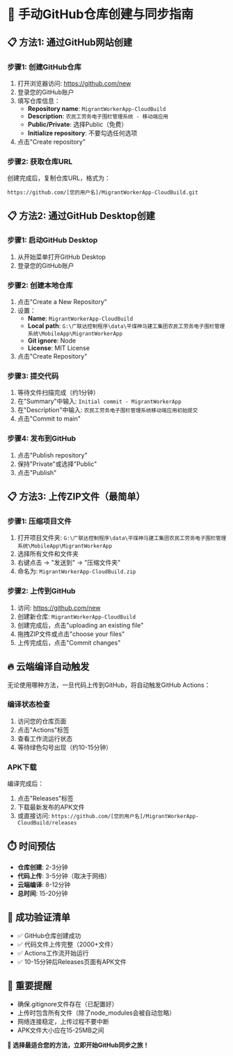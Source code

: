 # 🚀 手动GitHub仓库创建与同步指南

## 📋 方法1: 通过GitHub网站创建

### 步骤1: 创建GitHub仓库
1. 打开浏览器访问: https://github.com/new
2. 登录您的GitHub账户
3. 填写仓库信息：
   - **Repository name**: `MigrantWorkerApp-CloudBuild`
   - **Description**: `农民工劳务电子围栏管理系统 - 移动端应用`
   - **Public/Private**: 选择Public（免费）
   - **Initialize repository**: 不要勾选任何选项
4. 点击"Create repository"

### 步骤2: 获取仓库URL
创建完成后，复制仓库URL，格式为：
```
https://github.com/[您的用户名]/MigrantWorkerApp-CloudBuild.git
```

## 📋 方法2: 通过GitHub Desktop创建

### 步骤1: 启动GitHub Desktop
1. 从开始菜单打开GitHub Desktop
2. 登录您的GitHub账户

### 步骤2: 创建本地仓库
1. 点击"Create a New Repository"
2. 设置：
   - **Name**: `MigrantWorkerApp-CloudBuild`
   - **Local path**: `G:\广联达控制程序\data\平煤神马建工集团农民工劳务电子围栏管理系统\MobileApp\MigrantWorkerApp`
   - **Git ignore**: Node
   - **License**: MIT License
3. 点击"Create Repository"

### 步骤3: 提交代码
1. 等待文件扫描完成（约1分钟）
2. 在"Summary"中输入: `Initial commit - MigrantWorkerApp`
3. 在"Description"中输入: `农民工劳务电子围栏管理系统移动端应用初始提交`
4. 点击"Commit to main"

### 步骤4: 发布到GitHub
1. 点击"Publish repository"
2. 保持"Private"或选择"Public"
3. 点击"Publish"

## 📋 方法3: 上传ZIP文件（最简单）

### 步骤1: 压缩项目文件
1. 打开项目文件夹: `G:\广联达控制程序\data\平煤神马建工集团农民工劳务电子围栏管理系统\MobileApp\MigrantWorkerApp`
2. 选择所有文件和文件夹
3. 右键点击 → "发送到" → "压缩文件夹"
4. 命名为: `MigrantWorkerApp-CloudBuild.zip`

### 步骤2: 上传到GitHub
1. 访问: https://github.com/new
2. 创建新仓库: `MigrantWorkerApp-CloudBuild`
3. 创建完成后，点击"uploading an existing file"
4. 拖拽ZIP文件或点击"choose your files"
5. 上传完成后，点击"Commit changes"

## 🔥 云端编译自动触发

无论使用哪种方法，一旦代码上传到GitHub，将自动触发GitHub Actions：

### 编译状态检查
1. 访问您的仓库页面
2. 点击"Actions"标签
3. 查看工作流运行状态
4. 等待绿色勾号出现（约10-15分钟）

### APK下载
编译完成后：
1. 点击"Releases"标签
2. 下载最新发布的APK文件
3. 或直接访问: `https://github.com/[您的用户名]/MigrantWorkerApp-CloudBuild/releases`

## ⏱️ 时间预估
- **仓库创建**: 2-3分钟
- **代码上传**: 3-5分钟（取决于网络）
- **云端编译**: 8-12分钟
- **总时间**: 15-20分钟

## 🎯 成功验证清单
- ✅ GitHub仓库创建成功
- ✅ 代码文件上传完整（2000+文件）
- ✅ Actions工作流开始运行
- ✅ 10-15分钟后Releases页面有APK文件

## 🚨 重要提醒
- 确保.gitignore文件存在（已配置好）
- 上传时包含所有文件（除了node_modules会被自动忽略）
- 网络连接稳定，上传过程不要中断
- APK文件大小应在15-25MB之间

**🎉 选择最适合您的方法，立即开始GitHub同步之旅！**